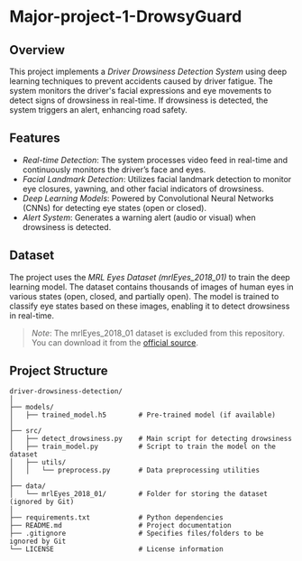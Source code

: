 # Major-project-1-DrowsyGuard

## Overview
This project implements a *Driver Drowsiness Detection System* using deep learning techniques to prevent accidents caused by driver fatigue. The system monitors the driver's facial expressions and eye movements to detect signs of drowsiness in real-time. If drowsiness is detected, the system triggers an alert, enhancing road safety.

## Features
- *Real-time Detection*: The system processes video feed in real-time and continuously monitors the driver’s face and eyes.
- *Facial Landmark Detection*: Utilizes facial landmark detection to monitor eye closures, yawning, and other facial indicators of drowsiness.
- *Deep Learning Models*: Powered by Convolutional Neural Networks (CNNs) for detecting eye states (open or closed).
- *Alert System*: Generates a warning alert (audio or visual) when drowsiness is detected.

## Dataset
The project uses the *MRL Eyes Dataset (mrlEyes_2018_01)* to train the deep learning model. The dataset contains thousands of images of human eyes in various states (open, closed, and partially open). The model is trained to classify eye states based on these images, enabling it to detect drowsiness in real-time.

> *Note*: The mrlEyes_2018_01 dataset is excluded from this repository. You can download it from the [official source](http://mrl.cs.vsb.cz/eyedataset).

## Project Structure

```plaintext
driver-drowsiness-detection/
│
├── models/
│   ├── trained_model.h5        # Pre-trained model (if available)
│
├── src/
│   ├── detect_drowsiness.py    # Main script for detecting drowsiness
│   ├── train_model.py          # Script to train the model on the dataset
│   ├── utils/
│   │   └── preprocess.py       # Data preprocessing utilities
│
├── data/
│   └── mrlEyes_2018_01/        # Folder for storing the dataset (ignored by Git)
│
├── requirements.txt            # Python dependencies
├── README.md                   # Project documentation
├── .gitignore                  # Specifies files/folders to be ignored by Git
└── LICENSE                     # License information
